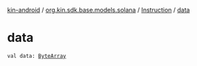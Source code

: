[kin-android](../../index.md) / [org.kin.sdk.base.models.solana](../index.md) / [Instruction](index.md) / [data](./data.md)

# data

`val data: `[`ByteArray`](https://kotlinlang.org/api/latest/jvm/stdlib/kotlin/-byte-array/index.html)